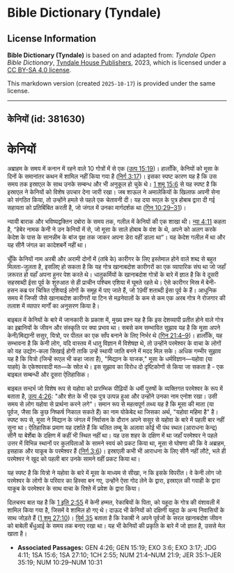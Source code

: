 # Bible Dictionary (Tyndale)

## License Information

**Bible Dictionary (Tyndale)** is based on and adapted from: _Tyndale Open Bible Dictionary_, [Tyndale House Publishers](https://tyndaleopenresources.com/), 2023, which is licensed under a [CC BY-SA 4.0 license](https://creativecommons.org/licenses/by-sa/4.0/legalcode.en).

This markdown version (created `2025-10-17`) is provided under the same license.



--------------------------------

## केनियों (id: 381630)

केनियों
=======

अब्राहम के समय में कनान में रहने वाले 10 गोत्रों में से एक ([उत्प 15:19](https://ref.ly/Gen15:19))। हालाँकि, केनियों को मूसा के दिनों के समानांतर कथन में शामिल नहीं किया गया है ([निर्ग 3:17](https://ref.ly/Exod3:17))। इसका स्पष्ट कारण यह है कि उस समय तक इस्राएल के साथ उनके सम्बन्ध और भी अनुकूल हो चुके थे। [1 शमू 15:6](https://ref.ly/1Sam15:6) से यह स्पष्ट है कि इस्राएल ने केनियों को विशेष उपचार देना जारी रखा। जब शाऊल ने अमालेकियों के खिलाफ अपनी सेना को संगठित किया, तो उन्होंने हमले से पहले एक चेतावनी दी। यह दया रूएल के पुत्र होबाब द्वारा दी गई सहायता को प्रतिबिंबित करती है, जो जंगल में उनका मार्गदर्शक था ([गिन 10:29–31](https://ref.ly/Num10:29-Num10:31))।

न्यायी बाराक और भविष्यद्वक्तिन दबोरा के समय तक, गलील में केनियों की एक शाखा थी। [न्या 4:11](https://ref.ly/Judg4:11) कहता है, “हेबेर नामक केनी ने उन केनियों में से, जो मूसा के साले होबाब के वंश के थे, अपने को अलग करके केदेश के पास के सानन्नीम के बांज वृक्ष तक जाकर अपना डेरा वहीं डाला था”। यह केदेश गलील में था और यह सीनै जंगल का कादेशबर्ने नहीं था।

चूँकि केनियों नाम अरबी और अरामी दोनों में (तांबे के) कारीगर के लिए इस्तेमाल होने वाले शब्द से बहुत मिलता\-जुलता है, इसलिए हो सकता है कि यह गोत्र खानाबदोश कारीगरों का एक व्यापारिक संघ था जो जहाँ ज़रूरत हो वहाँ अपना हुनर ​​पेश करते थे। धातुकर्मियों के खानाबदोश गोत्रों के बारे में ज्ञात है कि वे दूसरी सहस्राब्दी ईसा पूर्व के शुरुआत से ही प्राचीन पश्चिम एशिया में घूमते रहते थे। ऐसे कारीगर मिस्र में बेनी\-हसन कब्र पर चित्रित एशियाई लोगों के समूह में पाए जाते हैं, जो 19वीं शताब्दी ईसा पूर्व के हैं। आधुनिक समय में जिप्सी जैसे खानाबदोश कारीगरों या टिन से मढ़नेवालों के कम से कम एक अरब गोत्र ने रोजगार की तलाश में व्यापार मार्गों का अनुसरण किया है।

बाइबल में केनियों के बारे में जानकारी के प्रकाश में, मुख्य प्रश्न यह है कि इस देशव्यापी प्रतीत होने वाले गोत्र का इब्रानियों के जीवन और संस्कृति पर क्या प्रभाव था। सबसे कम सम्भावित सुझाव यह है कि मूसा अपने केनी/मिद्यानी ससुर, यित्रो, पर पीतल का एक साँप बनाने के लिए निर्भर थे ([गिन 21:4–9](https://ref.ly/Num21:4-Num21:9))। हालाँकि, यह सम्भावना है कि केनी लोग, यदि वास्तव में धातु विज्ञान में विशेषज्ञ थे, तो उन्होंने परमेश्वर के वाचा के लोगों को यह उद्योग\-कला सिखाई होगी ताकि उन्हें स्थायी जाति बनने में मदद मिल सके। अधिक गम्भीर सुझाव यह है कि यित्रो (जिन्हें रूएल भी कहा जाता है), "मिद्यान के याजक," मूसा के धर्मविज्ञान—यहोवा (या याहवे) के एकेश्वरवादी मत—के स्रोत थे। इस सुझाव का विरोध दो दृष्टिकोणों से किया जा सकता है \- एक बाइबल सम्बन्धी और दूसरा ऐतिहासिक।

बाइबल सन्दर्भ जो विशेष रूप से यहोवा को प्रारम्भिक पीढ़ियों के धर्मी पुरुषों के व्यक्तिगत परमेश्वर के रूप में बताता है, [उत्प 4:26](https://ref.ly/Gen4:26): "और शेत के भी एक पुत्र उत्पन्न हुआ और उन्होंने उनका नाम एनोश रखा। उसी समय से लोग यहोवा से प्रार्थना करने लगे"। समान रूप से महत्वपूर्ण तथ्य यह है कि मूसा की माता (या पूर्वज, जैसा कि कुछ निष्कर्ष निकाल सकते हैं) का नाम योकेबेद था जिसका अर्थ, "यहोवा महिमा है" है। स्पष्ट रूप से, मूसा ने मिद्यान के जंगल में निर्वासन के दौरान अपने ससुर से यहोवा के बारे में पहली बार नहीं सुना था। ऐतिहासिक प्रमाण यह दर्शाते हैं कि चलित तम्बू के अलावा कोई भी पंथ स्थल (आराधना केन्द्र) सीनै या बेर्शेबा के दक्षिण में कहीं भी स्थित नहीं था। यह उस शहर के दक्षिण में था जहाँ परमेश्वर ने पहले उत्तर में विभिन्न स्थानों पर कुलपिताओं के सामने स्वयं को प्रकट किया था, मूसा से घोषणा की कि वे अब्राहम, इसहाक और याकूब के परमेश्वर हैं ([निर्ग 3:6](https://ref.ly/Exod3:6))। इस्राएली कभी भी आराधना के लिए सीनै नहीं लौटे, भले ही परमेश्वर ने खुद को पहली बार उनके सामने वहीं प्रकट किया था।

यह स्पष्ट है कि यित्रो ने यहोवा के बारे में मूसा के माध्यम से सीखा, न कि इसके विपरीत। वे केनी लोग जो परमेश्वर के लोगों के परिवार का हिस्सा बन गए, उन्होंने ऐसा गोद लेने के द्वारा, इस्राएल की गवाही के द्वारा याकूब के परमेश्वर के साथ वाचा के रिश्ते में प्रवेश के द्वारा किया।

दिलचस्प बात यह है कि [1 इति 2:55](https://ref.ly/1Chr2:55) में केनी हम्मत, रेकाबियों के पिता, को यहूदा के गोत्र की वंशावली में शामिल किया गया है, जिसमें वे शामिल हो गए थे। दाऊद भी केनियों को दक्षिणी यहूदा के अन्य निवासियों के साथ जोड़ते हैं ([1 शमू 27:10](https://ref.ly/1Sam27:10))। [यिर्म 35](https://ref.ly/Jer35:1-Jer35:19) बताता है कि रेकाबी ने अपने पूर्वजों के सरल खानाबदोश जीवन को बाबेली बँधुआई के समय तक बनाए रखा था। यह भी केनियों की प्रकृति के बारे में जो ज्ञात है, उससे मेल खाता है।

* **Associated Passages:** GEN 4:26; GEN 15:19; EXO 3:6; EXO 3:17; JDG 4:11; 1SA 15:6; 1SA 27:10; 1CH 2:55; NUM 21:4–NUM 21:9; JER 35:1–JER 35:19; NUM 10:29–NUM 10:31

